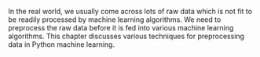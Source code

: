 In the real world, we usually come across lots of raw data which is not fit to be readily processed by machine learning algorithms.
We need to preprocess the raw data before it is fed into various machine learning algorithms. This chapter discusses various techniques for preprocessing data in Python machine learning.

